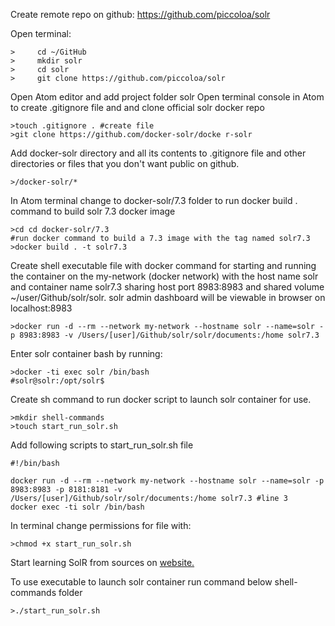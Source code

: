Create remote repo on github:
https://github.com/piccoloa/solr

Open terminal:

    >     cd ~/GitHub
    >     mkdir solr
    >     cd solr
    >     git clone https://github.com/piccoloa/solr

Open Atom editor and add project folder solr
Open terminal console in Atom to create .gitignore file and and clone official solr docker repo

    >touch .gitignore . #create file
    >git clone https://github.com/docker-solr/docke r-solr

Add docker-solr directory and all its contents to .gitignore file and other directories or files that you don't want public on github.

    >/docker-solr/*

In Atom terminal change to docker-solr/7.3 folder to run docker build . command to build solr 7.3 docker image

    >cd cd docker-solr/7.3
    #run docker command to build a 7.3 image with the tag named solr7.3
    >docker build . -t solr7.3


Create shell executable file with docker command for starting and running the container on the my-network (docker network) with the host name solr and container name solr7.3 sharing host port 8983:8983 and shared volume ~/user/Github/solr/solr.  solr admin dashboard will be viewable in browser on localhost:8983

	>docker run -d --rm --network my-network --hostname solr --name=solr -p 8983:8983 -v /Users/[user]/Github/solr/solr/documents:/home solr7.3

Enter solr container bash by running:

    >docker -ti exec solr /bin/bash
    #solr@solr:/opt/solr$

Create sh command to run docker script to launch solr container for use.

	>mkdir shell-commands
	>touch start_run_solr.sh

Add following scripts to start_run_solr.sh file

    #!/bin/bash

	docker run -d --rm --network my-network --hostname solr --name=solr -p 8983:8983 -p 8181:8181 -v /Users/[user]/Github/solr/solr/documents:/home solr7.3 #line 3
	docker exec -ti solr /bin/bash

In terminal change permissions for file with:

	>chmod +x start_run_solr.sh


Start learning SolR from sources on [website.](http://lucene.apache.org/solr/resources.html)

To use executable to launch solr container run command below shell-commands folder

	>./start_run_solr.sh
